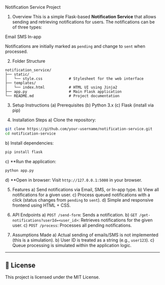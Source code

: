 Notification Service Project

1. Overview
This is a simple Flask-based **Notification Service** that allows sending and retrieving notifications for users. The notifications can be of three types:

Email
SMS
In-app

Notifications are initially marked as `pending` and change to `sent` when processed.


2.  Folder Structure
```
notification_service/
├── static/
│   └── style.css            # Stylesheet for the web interface
├── templates/
│   └── index.html           # HTML UI using Jinja2
├── app.py                   # Main Flask application
└── README.md                # Project documentation
```


3.  Setup Instructions
(a) Prerequisites
(b) Python 3.x
(c) Flask (install via pip)


4. Installation Steps
a) Clone the repository:

```bash
git clone https://github.com/your-username/notification-service.git
cd notification-service
```
b) Install dependencies:

```bash
pip install flask
```

c) **Run the application:

```bash
python app.py
```

d) **Open in browser:
   Visit `http://127.0.0.1:5000` in your browser.


5.  Features
a) Send notifications via Email, SMS, or In-app type.
b) View all notifications for a given user.
c) Process queued notifications with a click (status changes from `pending` to `sent`).
d) Simple and responsive frontend using HTML + CSS.


6.  API Endpoints
a) `POST /send-form`: Sends a notification.
b) `GET /get-notifications?userId=<user_id>`: Retrieves notifications for the given user.
c) `POST /process`: Processes all pending notifications.


7.  Assumptions Made
a) Actual sending of emails/SMS is not implemented (this is a simulation).
b) User ID is treated as a string (e.g., `user123`).
c) Queue processing is simulated within the application logic.




---

## 📜 License

This project is licensed under the MIT License.
